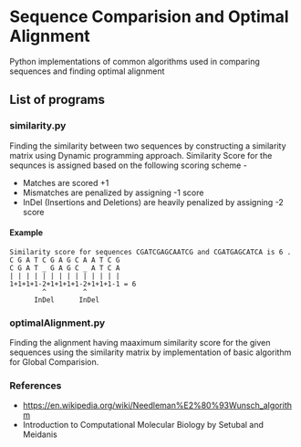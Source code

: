 # Sequence Comparision and Optimal Alignment

Python implementations of common algorithms used in comparing sequences and finding optimal alignment

## List of programs

### similarity.py
Finding the similarity between two sequences by constructing a similarity matrix using Dynamic programming approach.
Similarity Score for the sequnces is assigned based on the following scoring scheme -
- Matches are scored +1
- Mismatches are penalized by assigning -1 score
- InDel (Insertions and Deletions) are heavily penalized by assigning -2 score

#### Example

```
Similarity score for sequences CGATCGAGCAATCG and CGATGAGCATCA is 6 .
C G A T C G A G C A A T C G
C G A T _ G A G C _ A T C A
| | | | | | | | | | | | | |
1+1+1+1-2+1+1+1+1-2+1+1+1-1 = 6
        ^         ^
      InDel      InDel
```

### optimalAlignment.py
Finding the alignment having maaximum similarity score for the given sequences using the similarity matrix
by implementation of basic algorithm for Global Comparision.

### References
- https://en.wikipedia.org/wiki/Needleman%E2%80%93Wunsch_algorithm
- Introduction to Computational Molecular Biology by Setubal and Meidanis
